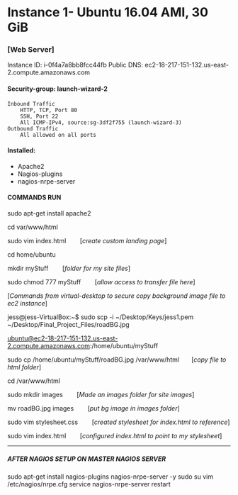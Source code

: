# Instance 1- Ubuntu 16.04 AMI, 30 GiB
### [Web Server]

Instance ID: i-0f4a7a8bb8fcc44fb
Public DNS: ec2-18-217-151-132.us-east-2.compute.amazonaws.com

#### Security-group: launch-wizard-2
	Inbound Traffic
		HTTP, TCP, Port 80
		SSH, Port 22
		All ICMP-IPv4, source:sg-3df2f755 (launch-wizard-3)
	Outbound Traffic
		All allowed on all ports

#### Installed:
- Apache2
- Nagios-plugins
- nagios-nrpe-server


#### COMMANDS RUN
sudo apt-get install apache2

cd var/www/html

sudo vim index.html	&nbsp;&nbsp;&nbsp;&nbsp;&nbsp;&nbsp;	[*create custom landing page*] 

cd home/ubuntu

mkdir myStuff		&nbsp;&nbsp;&nbsp;&nbsp;&nbsp;&nbsp;	[*folder for my site files*]

sudo chmod 777 myStuff		&nbsp;&nbsp;&nbsp;&nbsp;&nbsp;&nbsp;	[*allow access to transfer file here*]


[*Commands from virtual-desktop to secure copy background image file to ec2 instance*]

jess@jess-VirtualBox:~$ sudo scp -i ~/Desktop/Keys/jess1.pem ~/Desktop/Final_Project_Files/roadBG.jpg 

ubuntu@ec2-18-217-151-132.us-east-2.compute.amazonaws.com:/home/ubuntu/myStuff	

sudo cp /home/ubuntu/myStuff/roadBG.jpg /var/www/html	&nbsp;&nbsp;&nbsp;&nbsp;&nbsp;&nbsp;[*copy file to html folder*]

cd /var/www/html

sudo mkdir images   	&nbsp;&nbsp;&nbsp;&nbsp;&nbsp;&nbsp;	[*Made an images folder for site images*]

mv roadBG.jpg images	&nbsp;&nbsp;&nbsp;&nbsp;&nbsp;&nbsp;	[*put bg image in images folder*]

sudo vim stylesheet.css	&nbsp;&nbsp;&nbsp;&nbsp;&nbsp;&nbsp;	[*created stylesheet for index.html to reference*]

sudo vim index.html	&nbsp;&nbsp;&nbsp;&nbsp;&nbsp;&nbsp;	[*configured index.html to point to my stylesheet*]


_____________________
##### AFTER NAGIOS SETUP ON MASTER NAGIOS SERVER

sudo apt-get install nagios-plugins nagios-nrpe-server -y
sudo su
vim /etc/nagios/nrpe.cfg
service nagios-nrpe-server restart
